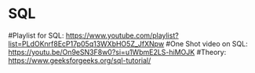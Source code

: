 # SQL

#Playlist for SQL: 
https://www.youtube.com/playlist?list=PLdOKnrf8EcP17p05q13WXbHO5Z_JfXNpw
#One Shot video on SQL: 
https://youtu.be/On9eSN3F8w0?si=u1WbmE2LS-hiMOJK
#Theory:
https://www.geeksforgeeks.org/sql-tutorial/

